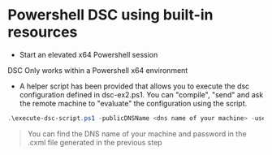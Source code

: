 # Powershell DSC using built-in resources

* Start an elevated x64 Powershell session

DSC Only works within a Powershell x64 environment

* A helper script has been provided that allows you to execute the dsc configuration defined in dsc-ex2.ps1. You can "compile", "send" and ask the remote machine to "evaluate" the configuration using the script.

```powershell
.\execute-dsc-script.ps1 -publicDNSName <dns name of your machine> -username "Administrator" -password <password>
```
> You can find the DNS name of your machine and password in the .cxml file generated in the previous step